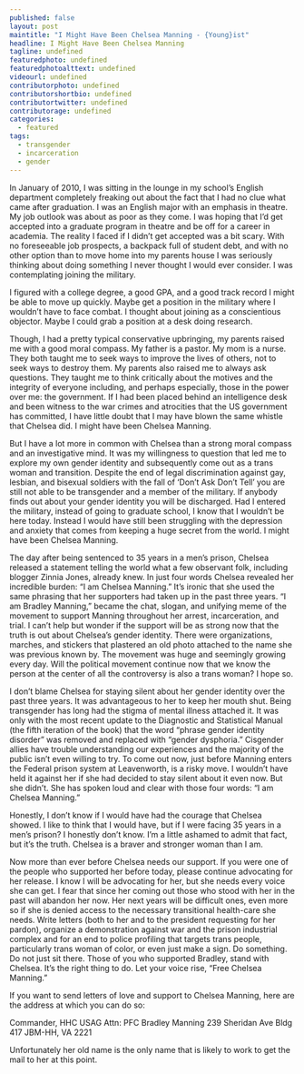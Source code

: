 ```yaml
---
published: false
layout: post
maintitle: "I Might Have Been Chelsea Manning - {Young}ist"
headline: I Might Have Been Chelsea Manning
tagline: undefined
featuredphoto: undefined
featuredphotoalttext: undefined
videourl: undefined
contributorphoto: undefined
contributorshortbio: undefined
contributortwitter: undefined
contributorage: undefined
categories: 
  - featured
tags: 
  - transgender
  - incarceration
  - gender
---
```


In January of 2010, I was sitting in the lounge in my school’s English department completely freaking out about the fact that I had no clue what came after graduation. I was an English major with an emphasis in theatre. My job outlook was about as poor as they come. I was hoping that I’d get accepted into a graduate program in theatre and be off for a career in academia. The reality I faced if I didn’t get accepted was a bit scary. With no foreseeable job prospects, a backpack full of student debt, and with no other option than to move home into my parents house I was seriously thinking about doing something I never thought I would ever consider. I was contemplating joining the military.
 
I figured with a college degree, a good GPA, and a good track record I might be able to move up quickly. Maybe get a position in the military where I wouldn’t have to face combat. I thought about joining as a conscientious objector. Maybe I could grab a position at a desk doing research.

Though, I had a pretty typical conservative upbringing, my parents raised me with a good moral compass. My father is a pastor. My mom is a nurse. They both taught me to seek ways to improve the lives of others, not to seek ways to destroy them. My parents also raised me to always ask questions. They taught me to think critically about the motives and the integrity of everyone including, and perhaps especially, those in the power over me: the government. If I had been placed behind an intelligence desk and been witness to the war crimes and atrocities that the US government has committed, I have little doubt that I may have blown the same whistle that Chelsea did. I might have been Chelsea Manning.

But I have a lot more in common with Chelsea than a strong moral compass and an investigative mind. It was my willingness to question that led me to explore my own gender identity and subsequently come out as a trans woman and transition. Despite the end of legal discrimination against gay, lesbian, and bisexual soldiers with the fall of ‘Don’t Ask Don’t Tell’ you are still not able to be transgender and a member of the military. If anybody finds out about your gender identity you will be discharged. Had I entered the military, instead of going to graduate school, I know that I wouldn’t be here today. Instead I would have still been struggling with the depression and anxiety that comes from keeping a huge secret from the world. I might have been Chelsea Manning.

The day after being sentenced to 35 years in a men’s prison, Chelsea released a statement telling the world what a few observant folk, including blogger Zinnia Jones, already knew. In just four words Chelsea revealed her incredible burden: “I am Chelsea Manning.” It’s ironic that she used the same phrasing that her supporters had taken up in the past three years. “I am Bradley Manning,” became the chat, slogan, and unifying meme of the movement to support Manning throughout her arrest, incarceration, and trial. I can’t help but wonder if the support will be as strong now that the truth is out about Chelsea’s gender identity. There were organizations, marches, and stickers that plastered an old photo attached to the name she was previous known by. The movement was huge and seemingly growing every day. Will the political movement continue now that we know the person at the center of all the controversy is also a trans woman? I hope so.  

I don’t blame Chelsea for staying silent about her gender identity over the past three years. It was advantageous to her to keep her mouth shut. Being transgender has long had the stigma of mental illness attached it. It was only with the most recent update to the Diagnostic and Statistical Manual (the fifth iteration of the book) that the word “phrase gender identity disorder” was removed and replaced with “gender dysphoria.” Cisgender allies have trouble understanding our experiences and the majority of the public isn’t even willing to try. To come out now, just before Manning enters the Federal prison system at Leavenworth, is a risky move. I wouldn’t have held it against her if she had decided to stay silent about it even now. But she didn’t. She has spoken loud and clear with those four words: “I am Chelsea Manning.”
 
Honestly, I don’t know if I would have had the courage that Chelsea showed. I like to think that I would have, but if I were facing 35 years in a men’s prison? I honestly don’t know. I’m a little ashamed to admit that fact, but it’s the truth. Chelsea is a braver and stronger woman than I am.
 
Now more than ever before Chelsea needs our support. If you were one of the people who supported her before today, please continue advocating for her release. I know I will be advocating for her, but she needs every voice she can get. I fear that since her coming out those who stood with her in the past will abandon her now. Her next years will be difficult ones, even more so if she is denied access to the necessary transitional health-care she needs. Write letters (both to her and to the president requesting for her pardon), organize a demonstration against war and the prison industrial complex and for an end to police profiling that targets trans people, particularly trans woman of color, or even just make a sign. Do something. Do not just sit there. Those of you who supported Bradley, stand with Chelsea. It’s the right thing to do. Let your voice rise, “Free Chelsea Manning.”
 
If you want to send letters of love and support to Chelsea Manning, here are the address at which you can do so:
 
Commander, HHC USAG
Attn: PFC Bradley Manning
239 Sheridan Ave Bldg 417
JBM-HH, VA 2221
 
Unfortunately her old name is the only name that is likely to work to get the mail to her at this point.